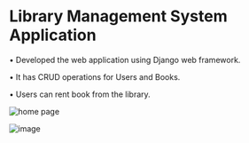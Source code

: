 ﻿# Library Management System Application
• Developed the web application using Django web framework.

• It has CRUD operations for Users and Books.

• Users can rent book from the library.





![home page](https://user-images.githubusercontent.com/111970636/204872615-7bb2cba6-ea1d-44d7-921a-984c953d0f48.jpg)


![image](https://user-images.githubusercontent.com/111970636/204872834-36097a6a-55f2-4a97-9dc7-124412c92402.png)
